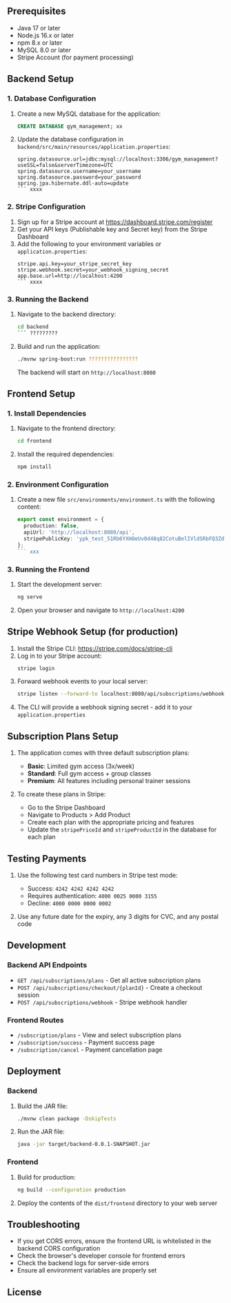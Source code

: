 ## Prerequisites

- Java 17 or later
- Node.js 16.x or later
- npm 8.x or later
- MySQL 8.0 or later
- Stripe Account (for payment processing)

## Backend Setup

### 1. Database Configuration

1. Create a new MySQL database for the application:
   ```sql
   CREATE DATABASE gym_management; xx
   ```

2. Update the database configuration in `backend/src/main/resources/application.properties`:
   ```properties
   spring.datasource.url=jdbc:mysql://localhost:3306/gym_management?useSSL=false&serverTimezone=UTC
   spring.datasource.username=your_username
   spring.datasource.password=your_password
   spring.jpa.hibernate.ddl-auto=update
   ``` xxxx

### 2. Stripe Configuration

1. Sign up for a Stripe account at https://dashboard.stripe.com/register
2. Get your API keys (Publishable key and Secret key) from the Stripe Dashboard
3. Add the following to your environment variables or `application.properties`:
   ```properties
   stripe.api.key=your_stripe_secret_key
   stripe.webhook.secret=your_webhook_signing_secret
   app.base.url=http://localhost:4200
   ``` xxxx

### 3. Running the Backend

1. Navigate to the backend directory:
   ```bash
   cd backend
   ``` ?????????

2. Build and run the application:
   ```bash
   ./mvnw spring-boot:run ????????????????
   ```
   
   The backend will start on `http://localhost:8080`

## Frontend Setup

### 1. Install Dependencies

1. Navigate to the frontend directory:
   ```bash
   cd frontend
   ```

2. Install the required dependencies:
   ```bash
   npm install
   ```

### 2. Environment Configuration

1. Create a new file `src/environments/environment.ts` with the following content:
   ```typescript
   export const environment = {
     production: false,
     apiUrl: 'http://localhost:8080/api',
     stripePublicKey: 'ypk_test_51Rb6YXH8eUv0d48q82CotuBelIVldSRbFQ3ZdGFbp4ppAgkVriZUAZ2quQVNxn7BYJFjWygD2GBgedQkaFzBFyU000ZiXO5ZVH'
   };
   ``` xxx

### 3. Running the Frontend

1. Start the development server:
   ```bash
   ng serve
   ```

2. Open your browser and navigate to `http://localhost:4200`

## Stripe Webhook Setup (for production)

1. Install the Stripe CLI: https://stripe.com/docs/stripe-cli
2. Log in to your Stripe account:
   ```bash
   stripe login
   ```
3. Forward webhook events to your local server:
   ```bash
   stripe listen --forward-to localhost:8080/api/subscriptions/webhook
   ```
4. The CLI will provide a webhook signing secret - add it to your `application.properties`

## Subscription Plans Setup

1. The application comes with three default subscription plans:
   - **Basic**: Limited gym access (3x/week)
   - **Standard**: Full gym access + group classes
   - **Premium**: All features including personal trainer sessions

2. To create these plans in Stripe:
   - Go to the Stripe Dashboard
   - Navigate to Products > Add Product
   - Create each plan with the appropriate pricing and features
   - Update the `stripePriceId` and `stripeProductId` in the database for each plan

## Testing Payments

1. Use the following test card numbers in Stripe test mode:
   - Success: `4242 4242 4242 4242`
   - Requires authentication: `4000 0025 0000 3155`
   - Decline: `4000 0000 0000 0002`

2. Use any future date for the expiry, any 3 digits for CVC, and any postal code

## Development

### Backend API Endpoints

- `GET /api/subscriptions/plans` - Get all active subscription plans
- `POST /api/subscriptions/checkout/{planId}` - Create a checkout session
- `POST /api/subscriptions/webhook` - Stripe webhook handler

### Frontend Routes

- `/subscription/plans` - View and select subscription plans
- `/subscription/success` - Payment success page
- `/subscription/cancel` - Payment cancellation page

## Deployment

### Backend

1. Build the JAR file:
   ```bash
   ./mvnw clean package -DskipTests
   ```

2. Run the JAR file:
   ```bash
   java -jar target/backend-0.0.1-SNAPSHOT.jar
   ```

### Frontend

1. Build for production:
   ```bash
   ng build --configuration production
   ```

2. Deploy the contents of the `dist/frontend` directory to your web server

## Troubleshooting

- If you get CORS errors, ensure the frontend URL is whitelisted in the backend CORS configuration
- Check the browser's developer console for frontend errors
- Check the backend logs for server-side errors
- Ensure all environment variables are properly set

## License


